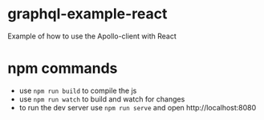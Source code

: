 # graphql-example-react
Example of how to use the Apollo-client with React

# npm commands
 - use ``npm run build`` to compile the js
 - use ``npm run watch`` to build and watch for changes
 - to run the dev server use ``npm run serve`` and open http://localhost:8080

